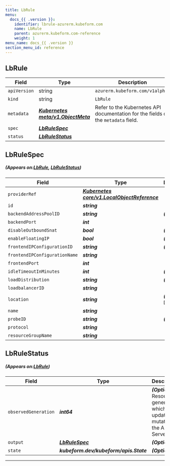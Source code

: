 ```yaml
---
title: LbRule
menu:
  docs_{{ .version }}:
    identifier: lbrule-azurerm.kubeform.com
    name: LbRule
    parent: azurerm.kubeform.com-reference
    weight: 1
menu_name: docs_{{ .version }}
section_menu_id: reference
---
```


## LbRule
| Field | Type | Description |
| ------ | ----- | ----------- |
| `apiVersion` | string | `azurerm.kubeform.com/v1alpha1` |
|    `kind` | string | `LbRule` |
| `metadata` | ***[Kubernetes meta/v1.ObjectMeta](https://kubernetes.io/docs/reference/generated/kubernetes-api/v1.13/#objectmeta-v1-meta)***|Refer to the Kubernetes API documentation for the fields of the `metadata` field.|
| `spec` | ***[LbRuleSpec](#LbRuleSpec)***||
| `status` | ***[LbRuleStatus](#LbRuleStatus)***||
## LbRuleSpec
##### (Appears on:[LbRule](#LbRule), [LbRuleStatus](#LbRuleStatus))
| Field | Type | Description |
| ------ | ----- | ----------- |
| `providerRef` | ***[Kubernetes core/v1.LocalObjectReference](https://kubernetes.io/docs/reference/generated/kubernetes-api/v1.13/#localobjectreference-v1-core)***||
| `id` | ***string***||
| `backendAddressPoolID` | ***string***| ***(Optional)*** |
| `backendPort` | ***int***||
| `disableOutboundSnat` | ***bool***| ***(Optional)*** |
| `enableFloatingIP` | ***bool***| ***(Optional)*** |
| `frontendIPConfigurationID` | ***string***| ***(Optional)*** |
| `frontendIPConfigurationName` | ***string***||
| `frontendPort` | ***int***||
| `idleTimeoutInMinutes` | ***int***| ***(Optional)*** |
| `loadDistribution` | ***string***| ***(Optional)*** |
| `loadbalancerID` | ***string***||
| `location` | ***string***| ***(Optional)*** Deprecated|
| `name` | ***string***||
| `probeID` | ***string***| ***(Optional)*** |
| `protocol` | ***string***||
| `resourceGroupName` | ***string***||
## LbRuleStatus
##### (Appears on:[LbRule](#LbRule))
| Field | Type | Description |
| ------ | ----- | ----------- |
| `observedGeneration` | ***int64***| ***(Optional)*** Resource generation, which is updated on mutation by the API Server.|
| `output` | ***[LbRuleSpec](#LbRuleSpec)***| ***(Optional)*** |
| `state` | ***kubeform.dev/kubeform/apis.State***| ***(Optional)*** |
---
